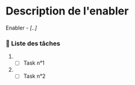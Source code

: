 # Description de l'enabler

Enabler - *[..]*

### :memo: Liste des tâches

1. - [ ] Task n°1
2. - [ ] Task n°2